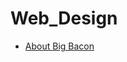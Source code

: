 # Web_Design

<ul>
<li><a href="HTML_intro/index.html" target="_blank"> About Big Bacon</a></li>
</ul>